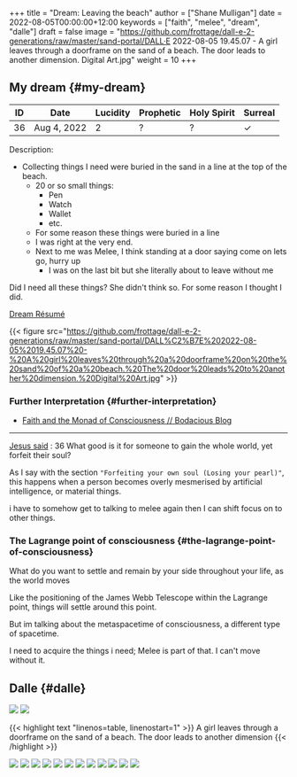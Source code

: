 +++
title = "Dream: Leaving the beach"
author = ["Shane Mulligan"]
date = 2022-08-05T00:00:00+12:00
keywords = ["faith", "melee", "dream", "dalle"]
draft = false
image = "https://github.com/frottage/dall-e-2-generations/raw/master/sand-portal/DALL·E 2022-08-05 19.45.07 - A girl leaves through a doorframe on the sand of a beach. The door leads to another dimension. Digital Art.jpg"
weight = 10
+++

## My dream {#my-dream}

| ID | Date        | Lucidity | Prophetic | Holy Spirit | Surreal |
|----|-------------|----------|-----------|-------------|---------|
| 36 | Aug 4, 2022 | 2        | ?         | ?           | ✓       |

Description:

-   Collecting things I need were buried in the sand in a line at the top of the beach.
    -   20 or so small things:
        -   Pen
        -   Watch
        -   Wallet
        -   etc.
    -   For some reason these things were buried in a line
    -   I was right at the very end.
    -   Next to me was Melee, I think standing at a door saying come on lets go, hurry up
        -   I was on the last bit but she literally about to leave without me

Did I need all these things? She didn't think so. For some reason I thought I did.

[Dream Résumé](https://mullikine.github.io/posts/dream-resume/)

{{< figure src="https://github.com/frottage/dall-e-2-generations/raw/master/sand-portal/DALL%C2%B7E%202022-08-05%2019.45.07%20-%20A%20girl%20leaves%20through%20a%20doorframe%20on%20the%20sand%20of%20a%20beach.%20The%20door%20leads%20to%20another%20dimension.%20Digital%20Art.jpg" >}}


### Further Interpretation {#further-interpretation}

-   [Faith and the Monad of Consciousness // Bodacious Blog](https://mullikine.github.io/posts/faith/)

---

[Jesus said](https://mullikine.github.io/posts/faith/)
: 36 What good is it for someone to gain the whole world, yet forfeit their soul?

As I say with the section `"Forfeiting your own soul (Losing your pearl)"`,
this happens when a person becomes overly mesmerised by artificial intelligence, or material things.

i have to somehow get to talking to melee
again then I can shift focus on to other
things.


### The Lagrange point of consciousness {#the-lagrange-point-of-consciousness}

What do you want to settle and remain by your
side throughout your life, as the world moves

Like the positioning of the James Webb Telescope within the Lagrange point, things
will settle around this point.

But im talking about the metaspacetime of consciousness, a different type of spacetime.

I need to acquire the things i need; Melee is part of that. I can't move without it.


## Dalle {#dalle}

![](https://github.com/frottage/dall-e-2-generations/raw/master/sand-portal/DALL%C2%B7E%202022-08-05%2019.40.45%20-%20A%20guy%20digs%20is%20looking%20through%20sand%20for%20his%20keys%20while%20while%20a%20girl%20signals%20to%20leave%20through%20a%20door%20which%20appeared%20on%20the%20sand.%20Digital%20Art.jpg)
![](https://github.com/frottage/dall-e-2-generations/raw/master/sand-portal/DALL%C2%B7E%202022-08-05%2019.43.51%20-%20A%20guy%20digs%20his%20hands%20through%20the%20sand%20of%20the%20beach,%20looking%20for%20his%20keys%20and%20wallet%20while%20while%20a%20girl%20signals%20to%20leave%20through%20a%20doorframe%20which%20stan.jpg)

{{< highlight text "linenos=table, linenostart=1" >}}
A girl leaves through a doorframe on the sand
of a beach. The door leads to another
dimension
{{< /highlight >}}

![](https://github.com/frottage/dall-e-2-generations/raw/master/sand-portal/DALL%C2%B7E%202022-08-05%2019.44.35%20-%20A%20girl%20leaves%20through%20a%20doorframe%20on%20the%20sand%20of%20a%20beach.%20The%20door%20leads%20to%20another%20dimension.%20Digital%20Art.jpg)
![](https://github.com/frottage/dall-e-2-generations/raw/master/sand-portal/DALL%C2%B7E%202022-08-05%2019.44.41%20-%20A%20girl%20leaves%20through%20a%20doorframe%20on%20the%20sand%20of%20a%20beach.%20The%20door%20leads%20to%20another%20dimension.%20Digital%20Art.jpg)
![](https://github.com/frottage/dall-e-2-generations/raw/master/sand-portal/DALL%C2%B7E%202022-08-05%2019.44.44%20-%20A%20girl%20leaves%20through%20a%20doorframe%20on%20the%20sand%20of%20a%20beach.%20The%20door%20leads%20to%20another%20dimension.%20Digital%20Art.jpg)
![](https://github.com/frottage/dall-e-2-generations/raw/master/sand-portal/DALL%C2%B7E%202022-08-05%2019.45.07%20-%20A%20girl%20leaves%20through%20a%20doorframe%20on%20the%20sand%20of%20a%20beach.%20The%20door%20leads%20to%20another%20dimension.%20Digital%20Art.jpg)
![](https://github.com/frottage/dall-e-2-generations/raw/master/sand-portal/DALL%C2%B7E%202022-08-05%2019.45.12%20-%20A%20girl%20leaves%20through%20a%20doorframe%20on%20the%20sand%20of%20a%20beach.%20The%20door%20leads%20to%20another%20dimension.%20Digital%20Art.jpg)
![](https://github.com/frottage/dall-e-2-generations/raw/master/sand-portal/DALL%C2%B7E%202022-08-05%2019.45.16%20-%20A%20girl%20leaves%20through%20a%20doorframe%20on%20the%20sand%20of%20a%20beach.%20The%20door%20leads%20to%20another%20dimension.%20Digital%20Art.jpg)
![](https://github.com/frottage/dall-e-2-generations/raw/master/sand-portal/DALL%C2%B7E%202022-08-05%2019.45.20%20-%20A%20girl%20leaves%20through%20a%20doorframe%20on%20the%20sand%20of%20a%20beach.%20The%20door%20leads%20to%20another%20dimension.%20Digital%20Art.jpg)
![](https://github.com/frottage/dall-e-2-generations/raw/master/sand-portal/DALL%C2%B7E%202022-08-05%2019.45.45%20-%20A%20girl%20leaves%20through%20a%20doorframe%20on%20the%20sand%20of%20a%20beach.%20The%20door%20leads%20to%20another%20dimension.%20Digital%20Art.jpg)
![](https://github.com/frottage/dall-e-2-generations/raw/master/sand-portal/DALL%C2%B7E%202022-08-05%2019.46.45%20-%20A%20girl%20leaves%20through%20a%20doorframe%20on%20the%20sand%20of%20a%20beach.%20The%20door%20leads%20to%20another%20dimension.%20Digital%20Art.jpg)
![](https://github.com/frottage/dall-e-2-generations/raw/master/sand-portal/DALL%C2%B7E%202022-08-05%2019.46.49%20-%20A%20girl%20leaves%20through%20a%20doorframe%20on%20the%20sand%20of%20a%20beach.%20The%20door%20leads%20to%20another%20dimension.%20Digital%20Art.jpg)
![](https://github.com/frottage/dall-e-2-generations/raw/master/sand-portal/DALL%C2%B7E%202022-08-05%2019.46.54%20-%20A%20girl%20leaves%20through%20a%20doorframe%20on%20the%20sand%20of%20a%20beach.%20The%20door%20leads%20to%20another%20dimension.%20Digital%20Art.jpg)
![](https://github.com/frottage/dall-e-2-generations/raw/master/sand-portal/DALL%C2%B7E%202022-08-05%2019.46.59%20-%20A%20girl%20leaves%20through%20a%20doorframe%20on%20the%20sand%20of%20a%20beach.%20The%20door%20leads%20to%20another%20dimension.%20Digital%20Art.jpg)